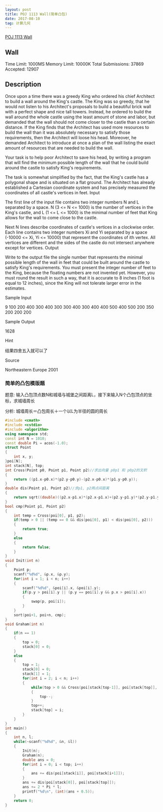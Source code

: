 ```yaml
---
layout: post
title: POJ 1113 Wall(简单凸包)
date: 2017-08-10
tag: 计算几何 
---
```


[POJ 1113 Wall](http://poj.org/problem?id=1113)

## Wall

Time Limit: 1000MS      Memory Limit: 10000K
Total Submissions: 37869        Accepted: 12907

## Description

Once upon a time there was a greedy King who ordered his chief Architect to build a wall around the King's castle. The King was so greedy, that he would not listen to his Architect's proposals to build a beautiful brick wall with a perfect shape and nice tall towers. Instead, he ordered to build the wall around the whole castle using the least amount of stone and labor, but demanded that the wall should not come closer to the castle than a certain distance. If the King finds that the Architect has used more resources to build the wall than it was absolutely necessary to satisfy those requirements, then the Architect will loose his head. Moreover, he demanded Architect to introduce at once a plan of the wall listing the exact amount of resources that are needed to build the wall. 


Your task is to help poor Architect to save his head, by writing a program that will find the minimum possible length of the wall that he could build around the castle to satisfy King's requirements. 

The task is somewhat simplified by the fact, that the King's castle has a polygonal shape and is situated on a flat ground. The Architect has already established a Cartesian coordinate system and has precisely measured the coordinates of all castle's vertices in feet.
Input

The first line of the input file contains two integer numbers N and L separated by a space. N (3 <= N <= 1000) is the number of vertices in the King's castle, and L (1 <= L <= 1000) is the minimal number of feet that King allows for the wall to come close to the castle. 

Next N lines describe coordinates of castle's vertices in a clockwise order. Each line contains two integer numbers Xi and Yi separated by a space (-10000 <= Xi, Yi <= 10000) that represent the coordinates of ith vertex. All vertices are different and the sides of the castle do not intersect anywhere except for vertices.
Output

Write to the output file the single number that represents the minimal possible length of the wall in feet that could be built around the castle to satisfy King's requirements. You must present the integer number of feet to the King, because the floating numbers are not invented yet. However, you must round the result in such a way, that it is accurate to 8 inches (1 foot is equal to 12 inches), since the King will not tolerate larger error in the estimates.

Sample Input

9 100
200 400
300 400
300 300
400 300
400 400
500 400
500 200
350 200
200 200

Sample Output

1628

Hint

结果四舍五入就可以了

Source

Northeastern Europe 2001


### 简单的凸包模版题
题意: 输入凸包顶点数N和城墙与城堡之间距离L，接下来输入N个凸包顶点的坐标，求城墙周长

分析: 城墙周长＝凸包周长＋一个以L为半径的圆的周长

```c++
#include <cmath>
#include <cstdio>
#include <algorithm>
using namespace std;
const int N = 1010;
const double Pi = acos(-1.0);
struct Point
{
    int x, y;
}poi[N];
int stack[N], top;
int Cross(Point p0, Point p1, Point p2)//求出向量 p0p1 和 p0p2的叉积
{
    return ((p1.x-p0.x)*(p2.y-p0.y)-(p2.x-p0.x)*(p1.y-p0.y));
}
double dis(Point p1, Point p2)//求p1, p2两点间距离
{
    return sqrt((double)((p2.x-p1.x)*(p2.x-p1.x)+(p2.y-p1.y)*(p2.y-p1.y)));
}
bool cmp(Point p1, Point p2)
{
    int temp = Cross(poi[0], p1, p2);
    if(temp > 0 || (temp == 0 && dis(poi[0], p1) < dis(poi[0], p2)))
    {
        return true;
    }
    else
    {
        return false;
    }
}
void Init(int n)
{
    Point p;
    scanf("%d%d", &p.x, &p.y);
    for(int i = 1; i < n; i++)
    {
        scanf("%d%d", &poi[i].x, &poi[i].y);
        if(p.y > poi[i].y || (p.y == poi[i].y && p.x > poi[i].x))
        {
            swap(p, poi[i]);
        }
    }
    sort(poi+1, poi+n, cmp);
}
void Graham(int n)
{
    if(n == 1)
    {
        top = 0;
        stack[0] = 0;
    }
    else
    {
        top = 1;
        stack[0] = 0;
        stack[1] = 1;
        for(int i = 2; i < n; i++)
        {
            while(top > 0 && Cross(poi[stack[top-1]], poi[stack[top]], poi[i]) <= 0)
            {
                top--;
            }
            top++;
            stack[top] = i;
        }
    }
}
int main()
{
    int n, l;
    while(~scanf("%d%d", &n, &l))
    {
        Init(n);
        Graham(n);
        double ans = 0;
        for(int i = 0; i < top; i++)
        {
            ans += dis(poi[stack[i]], poi[stack[i+1]]);
        }
        ans += dis(poi[stack[0]], poi[stack[top]]);
        ans += 2 * Pi * l;
        printf("%d\n", (int)(ans + 0.5));
    }
    return 0;
}
```

